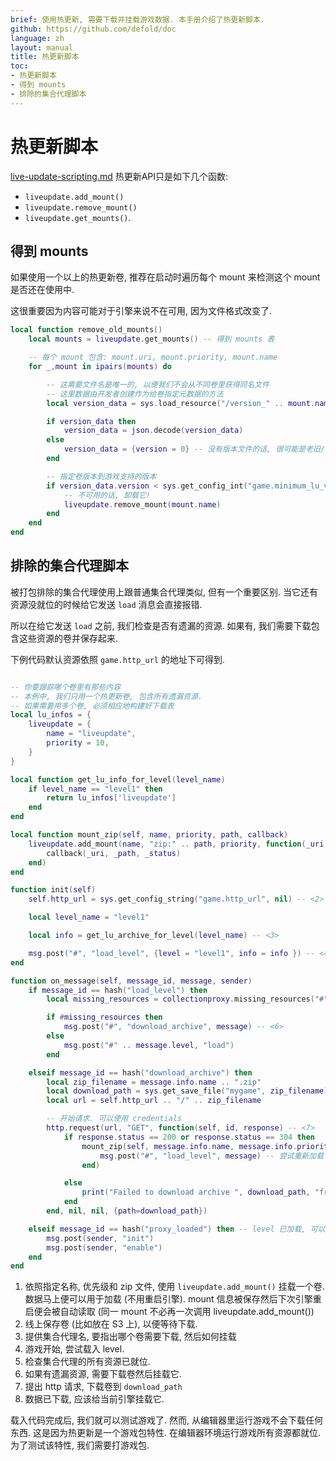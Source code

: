 ```yaml
---
brief: 使用热更新, 需要下载并挂载游戏数据. 本手册介绍了热更新脚本.
github: https://github.com/defold/doc
language: zh
layout: manual
title: 热更新脚本
toc:
- 热更新脚本
- 得到 mounts
- 排除的集合代理脚本
---
```


# 热更新脚本
[live-update-scripting.md](live-update-scripting.md)
热更新API只是如下几个函数:

* `liveupdate.add_mount()`
* `liveupdate.remove_mount()`
* `liveupdate.get_mounts()`.

## 得到 mounts

如果使用一个以上的热更新卷, 推荐在启动时遍历每个 mount
来检测这个 mount 是否还在使用中.

这很重要因为内容可能对于引擎来说不在可用, 因为文件格式改变了.

```lua
local function remove_old_mounts()
	local mounts = liveupdate.get_mounts() -- 得到 mounts 表

    -- 每个 mount 包含: mount.uri, mount.priority, mount.name
	for _,mount in ipairs(mounts) do

        -- 这需要文件名是唯一的, 以便我们不会从不同卷里获得同名文件
        -- 这里数据由开发者创建作为给卷指定元数据的方法
		local version_data = sys.load_resource("/version_" .. mount.name .. ".json")

		if version_data then
			version_data = json.decode(version_data)
		else
			version_data = {version = 0} -- 没有版本文件的话, 很可能是老旧/不可用卷
		end

        -- 指定卷版本到游戏支持的版本
        if version_data.version < sys.get_config_int("game.minimum_lu_version") then
            -- 不可用的话, 卸载它!
            liveupdate.remove_mount(mount.name)
        end
	end
end
```

## 排除的集合代理脚本

被打包排除的集合代理使用上跟普通集合代理类似, 但有一个重要区别. 当它还有资源没就位的时候给它发送 `load` 消息会直接报错.

所以在给它发送 `load` 之前, 我们检查是否有遗漏的资源. 如果有, 我们需要下载包含这些资源的卷并保存起来.

 下例代码默认资源依照 `game.http_url` 的地址下可得到.

```lua

-- 你要跟踪哪个卷里有那些内容
-- 本例中, 我们只用一个热更新卷, 包含所有遗漏资源.
-- 如果需要用多个卷, 必须相应地构建好下载表
local lu_infos = {
    liveupdate = {
        name = "liveupdate",
        priority = 10,
    }
}

local function get_lu_info_for_level(level_name)
    if level_name == "level1" then
        return lu_infos['liveupdate']
    end
end

local function mount_zip(self, name, priority, path, callback)
	liveupdate.add_mount(name, "zip:" .. path, priority, function(_uri, _path, _status) -- <1>
		callback(_uri, _path, _status)
	end)
end

function init(self)
    self.http_url = sys.get_config_string("game.http_url", nil) -- <2>

    local level_name = "level1"

    local info = get_lu_archive_for_level(level_name) -- <3>

    msg.post("#", "load_level", {level = "level1", info = info }) -- <4>
end

function on_message(self, message_id, message, sender)
    if message_id == hash("load_level") then
        local missing_resources = collectionproxy.missing_resources("#" .. message.level) -- <5>

        if #missing_resources then
            msg.post("#", "download_archive", message) -- <6>
        else
            msg.post("#" .. message.level, "load")
        end

    elseif message_id == hash("download_archive") then
		local zip_filename = message.info.name .. ".zip"
		local download_path = sys.get_save_file("mygame", zip_filename)
        local url = self.http_url .. "/" .. zip_filename

        -- 开始请求. 可以使用 credentials
        http.request(url, "GET", function(self, id, response) -- <7>
			if response.status == 200 or response.status == 304 then
				mount_zip(self, message.info.name, message.info.priority, download_path, function(uri, path, status) -- <8>
					msg.post("#", "load_level", message) -- 尝试重新加载 level
				end)

			else
				print("Failed to download archive ", download_path, "from", url, ":", get_status_string(status))
			end
		end, nil, nil, {path=download_path})

    elseif message_id == hash("proxy_loaded") then -- level 已加载, 可以 enable 了
        msg.post(sender, "init")
        msg.post(sender, "enable")
    end
end
```

1. 依照指定名称, 优先级和 zip 文件, 使用 `liveupdate.add_mount()` 挂载一个卷. 数据马上便可以用于加载 (不用重启引擎).
mount 信息被保存然后下次引擎重启便会被自动读取 (同一 mount 不必再一次调用 liveupdate.add_mount())
2. 线上保存卷 (比如放在 S3 上), 以便等待下载.
3. 提供集合代理名, 要指出哪个卷需要下载, 然后如何挂载
4. 游戏开始, 尝试载入 level.
5. 检查集合代理的所有资源已就位.
6. 如果有遗漏资源, 需要下载卷然后挂载它.
7. 提出 http 请求, 下载卷到 `download_path`
8. 数据已下载, 应该给当前引擎挂载它.


载入代码完成后, 我们就可以测试游戏了. 然而, 从编辑器里运行游戏不会下载任何东西. 这是因为热更新是一个游戏包特性. 在编辑器环境运行游戏所有资源都就位. 为了测试该特性, 我们需要打游戏包.